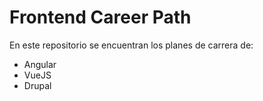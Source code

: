 # Frontend Career Path

En este repositorio se encuentran los planes de carrera de:

- Angular
- VueJS
- Drupal
